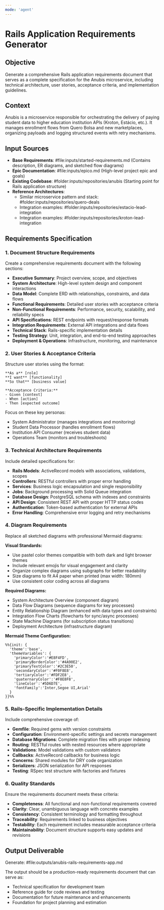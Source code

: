 ```yaml
---
mode: 'agent'
---
```


# Rails Application Requirements Generator

## Objective
Generate a comprehensive Rails application requirements document that serves as a complete specification for the Anubis microservice, including technical architecture, user stories, acceptance criteria, and implementation guidelines.

## Context
Anubis is a microservice responsible for orchestrating the delivery of paying student data to higher education institution APIs (Kroton, Estácio, etc.). It manages enrollment flows from Quero Bolsa and new marketplaces, organizing payloads and logging structured events with retry mechanisms.

## Input Sources
- **Base Requirements**: #file:inputs/started-requirements.md (Contains description, ER diagrams, and sketched flow diagrams)
- **Epic Documentation**: #file:inputs/epico.md (High-level project epic and goals)
- **Existing Codebase**: #folder:inputs/repositories/anubis (Starting point for Rails application structure)
- **Reference Architectures**:
  - Similar microservice pattern and stack: #folder:inputs/repositories/quero-deals
  - Integration examples: #folder:inputs/repositories/estacio-lead-integration
  - Integration examples: #folder:inputs/repositories/kroton-lead-integration

## Requirements Specification

### 1. Document Structure Requirements
Create a comprehensive requirements document with the following sections:
- **Executive Summary**: Project overview, scope, and objectives
- **System Architecture**: High-level system design and component interactions
- **Data Model**: Complete ERD with relationships, constraints, and data flows
- **Functional Requirements**: Detailed user stories with acceptance criteria
- **Non-Functional Requirements**: Performance, security, scalability, and reliability specs
- **API Specifications**: REST endpoints with request/response formats
- **Integration Requirements**: External API integrations and data flows
- **Technical Stack**: Rails-specific implementation details
- **Testing Strategy**: Unit, integration, and end-to-end testing approaches
- **Deployment & Operations**: Infrastructure, monitoring, and maintenance

### 2. User Stories & Acceptance Criteria
Structure user stories using the format:
```
**As a** [role]
**I want** [functionality]
**So that** [business value]

**Acceptance Criteria:**
- Given [context]
- When [action]
- Then [expected outcome]
```

Focus on these key personas:
- System Administrator (manages integrations and monitoring)
- Student Data Processor (handles enrollment flows)
- Institution API Consumer (receives student data)
- Operations Team (monitors and troubleshoots)

### 3. Technical Architecture Requirements
Include detailed specifications for:
- **Rails Models**: ActiveRecord models with associations, validations, scopes
- **Controllers**: RESTful controllers with proper error handling
- **Services**: Business logic encapsulation and single responsibility
- **Jobs**: Background processing with Solid Queue integration
- **Database Design**: PostgreSQL schema with indexes and constraints
- **API Design**: Consistent REST API with proper HTTP status codes
- **Authentication**: Token-based authentication for external APIs
- **Error Handling**: Comprehensive error logging and retry mechanisms

### 4. Diagram Requirements
Replace all sketched diagrams with professional Mermaid diagrams:

**Visual Standards:**
- Use pastel color themes compatible with both dark and light browser themes
- Include relevant emojis for visual engagement and clarity
- Organize complex diagrams using subgraphs for better readability
- Size diagrams to fit A4 paper when printed (max width: 180mm)
- Use consistent color coding across all diagrams

**Required Diagrams:**
- System Architecture Overview (component diagram)
- Data Flow Diagrams (sequence diagrams for key processes)
- Entity Relationship Diagram (enhanced with data types and constraints)
- Integration Flow Charts (flowcharts for sync/async processes)
- State Machine Diagrams (for subscription status transitions)
- Deployment Architecture (infrastructure diagram)

**Mermaid Theme Configuration:**
```mermaid
%%{init: {
  'theme':'base',
  'themeVariables': {
    'primaryColor':'#E8F4FD',
    'primaryBorderColor':'#4A90E2',
    'primaryTextColor':'#2C3E50',
    'secondaryColor':'#F0F8E8',
    'tertiaryColor':'#FDF2E8',
    'quaternaryColor':'#F8E8F8',
    'lineColor':'#5D6D7E',
    'fontFamily':'Inter,Segoe UI,Arial'
  }
}}%%
```

### 5. Rails-Specific Implementation Details
Include comprehensive coverage of:
- **Gemfile**: Required gems with version constraints
- **Configuration**: Environment-specific settings and secrets management
- **Database Migrations**: Complete migration files with proper indexing
- **Routing**: RESTful routes with nested resources where appropriate
- **Validations**: Model validations with custom validators
- **Callbacks**: ActiveRecord callbacks for business logic
- **Concerns**: Shared modules for DRY code organization
- **Serializers**: JSON serialization for API responses
- **Testing**: RSpec test structure with factories and fixtures

### 6. Quality Standards
Ensure the requirements document meets these criteria:
- **Completeness**: All functional and non-functional requirements covered
- **Clarity**: Clear, unambiguous language with concrete examples
- **Consistency**: Consistent terminology and formatting throughout
- **Traceability**: Requirements linked to business objectives
- **Testability**: Each requirement includes measurable acceptance criteria
- **Maintainability**: Document structure supports easy updates and revisions

## Output Deliverable
Generate: #file:outputs/anubis-rails-requirements-app.md

The output should be a production-ready requirements document that can serve as:
- Technical specification for development team
- Reference guide for code reviews and testing
- Documentation for future maintenance and enhancements
- Foundation for project planning and estimation